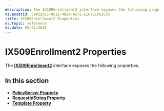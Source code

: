 ```yaml
---
description: The IX509Enrollment2 interface exposes the following properties.
ms.assetid: 39012FE5-9612-4B28-A27E-E1C721F82C85
title: IX509Enrollment2 Properties
ms.topic: reference
ms.date: 05/31/2018
---
```


# IX509Enrollment2 Properties

The [**IX509Enrollment2**](/windows/desktop/api/Certenroll/nn-certenroll-ix509enrollment2) interface exposes the following properties.

## In this section

-   [**PolicyServer Property**](/windows/desktop/api/Certenroll/nf-certenroll-ix509enrollment2-get_policyserver)
-   [**RequestIdString Property**](/windows/desktop/api/Certenroll/nf-certenroll-ix509enrollment2-get_requestidstring)
-   [**Template Property**](/windows/desktop/api/Certenroll/nf-certenroll-ix509enrollment2-get_template)

 

 



